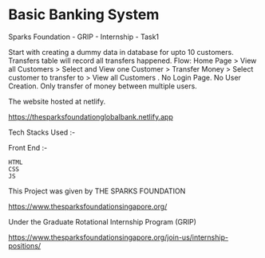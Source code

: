 # Basic Banking System

Sparks Foundation - GRIP - Internship - Task1

Start with creating a dummy data in database for upto 10 customers. 
Transfers table will record all transfers happened. 
Flow: Home Page > View all Customers > Select and View one Customer > Transfer Money > Select customer to transfer to > View all Customers . 
No Login Page. No User Creation. Only transfer of money between multiple users.


The website hosted at netlify.

https://thesparksfoundationglobalbank.netlify.app

Tech Stacks Used :-

Front End :-

    HTML
    CSS
    JS


This Project was given by THE SPARKS FOUNDATION

https://www.thesparksfoundationsingapore.org/

Under the Graduate Rotational Internship Program (GRIP)

https://www.thesparksfoundationsingapore.org/join-us/internship-positions/



